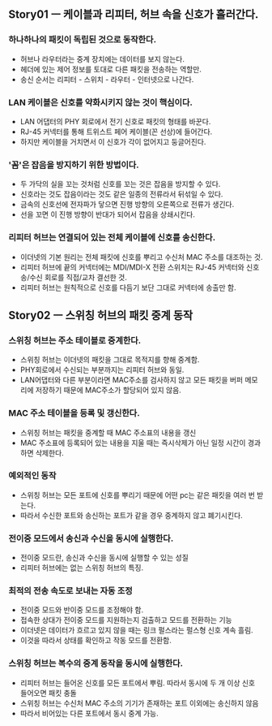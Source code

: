 ## Story01 ㅡ 케이블과 리피터, 허브 속을 신호가 흘러간다.

### 하나하나의 패킷이 독립된 것으로 동작한다.

- 허브나 라우터라는 중계 장치에는 데이터를 보지 않는다.
- 헤더에 있는 제어 정보를 토대로 다른 패킷을 전송하는 역할만.
- 송신 순서는 리피터 - 스위치 - 라우터 - 인터넷으로 나간다.

### LAN 케이블은 신호를 약화시키지 않는 것이 핵심이다.

- LAN 어댑터의 PHY 회로에서 전기 신호로 패킷의 형태를 바꾼다.
- RJ-45 커넥터를 통해 트위스트 페어 케이블(꼰 선상)에 들어간다.
- 하지만 케이블을 거치면서 이 신호가 각이 없어지고 둥글어진다.

### '꼼'은 잡음을 방지하기 위한 방법이다.

- 두 가닥의 실을 꼬는 것처럼 신호를 꼬는 것은 잡음을 방지할 수 있다.
- 신호라는 것도 잡음이라는 것도 같은 일종의 전류라서 뒤섞일 수 있다.
- 금속의 신호선에 전자파가 닿으면 진행 방향의 오른쪽으로 전류가 생긴다.
- 선을 꼬면 이 진행 방향이 반대가 되어서 잡음을 상쇄시킨다.

### 리피터 허브는 연결되어 있는 전체 케이블에 신호를 송신한다.

- 이더넷의 기본 원리는 전체 패킷에 신호를 뿌리고 수신처 MAC 주소를 대조하는 것.
- 리피터 허브에 끝의 커넥터에는 MDI/MDI-X 전환 스위치는 RJ-45 커넥터와 신호 송/수신 회로를 직접/교차 결선한 것.
- 리피터 허브는 원칙적으로 신호를 다듬기 보단 그대로 커넥터에 송출만 함.

## Story02 ㅡ 스위칭 허브의 패킷 중계 동작

### 스위칭 허브는 주소 테이블로 중계한다.

- 스위칭 허브는 이더넷의 패킷을 그대로 목적지를 향해 중계함.
- PHY회로에서 수신되는 부분까지는 리피터 허브와 동일.
- LAN어댑터와 다른 부분이라면 MAC주소를 검사하지 않고 모든 패킷을 버퍼 메모리에 저장하기 때문에 MAC주소가 할당되어 있지 않음.

### MAC 주소 테이블을 등록 및 갱신한다.

- 스위칭 허브는 패킷을 중계할 때 MAC 주소표의 내용을 갱신
- MAC 주소표에 등록되어 있는 내용을 지울 때는 즉시삭제가 아닌 일정 시간이 경과하면 삭제한다.

### 예외적인 동작

- 스위칭 허브는 모든 포트에 신호를 뿌리기 때문에 어떤 pc는 같은 패킷을 여러 번 받는다.
- 따라서 수신한 포트와 송신하는 포트가 같을 경우 중계하지 않고 폐기시킨다.

### 전이중 모드에서 송신과 수신을 동시에 실행한다.

- 전이중 모드란, 송신과 수신을 동시에 실행할 수 있는 성질
- 리피터 허브에는 없는 스위칭 허브의 특징.

### 최적의 전송 속도로 보내는 자동 조정

- 전이중 모드와 반이중 모드를 조정해야 함.
- 접속한 상대가 전이중 모드를 지원하는지 검출하고 모드를 전환하는 기능
- 이더넷은 데이터가 흐르고 있지 않을 때는 링크 펄스라는 펄스형 신호 계속 흘림.
- 이것을 따라서 상태를 확인하고 작동 모드를 전환함.

### 스위칭 허브는 복수의 중계 동작을 동시에 실행한다.

- 리피터 허브는 들어온 신호를 모든 포트에서 뿌림. 따라서 동시에 두 개 이상 신호 들어오면 패킷 충돌
- 스위칭 허브는 수신처 MAC 주소의 기기가 존재하는 포트 이외에는 송신하지 않음
- 따라서 비어있는 다른 포트에서 동시 중계 가능.
